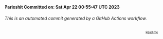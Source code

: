 **Parixshit Committed on: Sat Apr 22 00:55:47 UTC 2023** <!-- 8d4e987b-236f-4b33-9888-1a38654a5235 -->

###### This is an automated commit generated by a GitHub Actions workflow.

<div align="right"><sub><sup><a href="https://github.com/Parixshit/AutoCommit.git">Read me</a></sup></sub></div>
